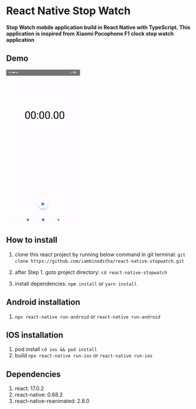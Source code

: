 # React Native Stop Watch
**Stop Watch mobile application build in React Native with TypeScript. This application is inspired from Xiaomi Pocophone F1 clock stop watch application**


## Demo
<kbd>
  <img src="https://github.com/iambinodstha/react-native-stopwatch/blob/master/source/assets/app-record.gif?raw=true" alt="demo-video" width="200">
</kbd>

## How to install
1. clone this react project by running below command in git terminal:
`git clone https://github.com/iambinodstha/react-native-stopwatch.git`

2. after Step 1. goto project directory:
`cd react-native-stopwatch`

3. install dependencies:
`npm install` or `yarn install`

## Android installation
1. `npx react-native run-android` or `react-native run-android`

## IOS installation
1. pod install `cd ios && pod install`
2. build `npx react-native run-ios` or `react-native run-ios`

</pre>


## Dependencies
1. react: 17.0.2
2. react-native: 0.68.2
3. react-native-reanimated: 2.8.0